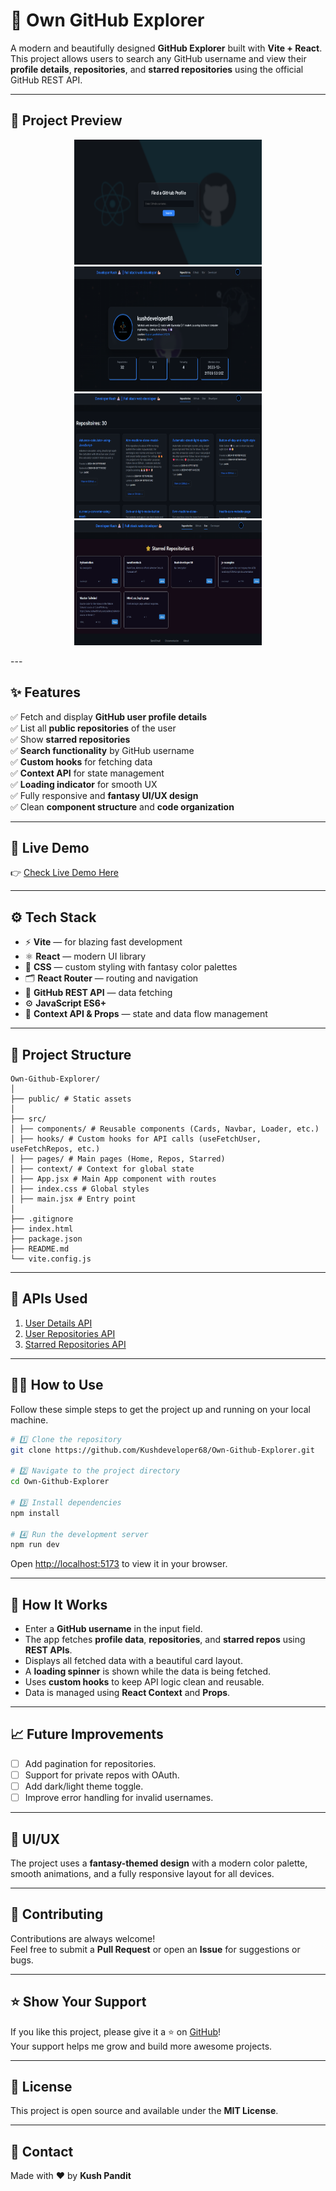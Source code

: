 # 🚀 Own GitHub Explorer

A modern and beautifully designed **GitHub Explorer** built with **Vite + React**. This project allows users to search any GitHub username and view their **profile details**, **repositories**, and **starred repositories** using the official GitHub REST API.

---

## 📸 Project Preview
<p align="center">
<img src="./firstpage.png" height="200" width="300" margin="10px"/>
<img src="./mainpage.png" height="200" width="300" margin="10px"/>
<img src="./repopage.png" height="200" width="300" margin="10px"/>
<img src="./starredpage.png" height="200" width="300" margin="10px"/>
</p>
---

## ✨ Features

✅ Fetch and display **GitHub user profile details**  
✅ List all **public repositories** of the user  
✅ Show **starred repositories**  
✅ **Search functionality** by GitHub username  
✅ **Custom hooks** for fetching data  
✅ **Context API** for state management  
✅ **Loading indicator** for smooth UX  
✅ Fully responsive and **fantasy UI/UX design**  
✅ Clean **component structure** and **code organization**

---

## 🔗 Live Demo

👉 [Check Live Demo Here](#) 

---

## ⚙️ Tech Stack

- ⚡️ **Vite** — for blazing fast development
- ⚛️ **React** — modern UI library
- 🎨 **CSS** — custom styling with fantasy color palettes
- 🗂️ **React Router** — routing and navigation
- 🔗 **GitHub REST API** — data fetching
- ⚙️ **JavaScript ES6+**
- 🔄 **Context API & Props** — state and data flow management

---

## 📂 Project Structure

```plaintext
Own-Github-Explorer/
│
├── public/ # Static assets
│
├── src/
│ ├── components/ # Reusable components (Cards, Navbar, Loader, etc.)
│ ├── hooks/ # Custom hooks for API calls (useFetchUser, useFetchRepos, etc.)
│ ├── pages/ # Main pages (Home, Repos, Starred)
│ ├── context/ # Context for global state
│ ├── App.jsx # Main App component with routes
│ ├── index.css # Global styles
│ ├── main.jsx # Entry point
│
├── .gitignore
├── index.html
├── package.json
├── README.md
└── vite.config.js
```

---

## 🔑 APIs Used

1. [User Details API](https://api.github.com/users/kushdeveloper68)  
2. [User Repositories API](https://api.github.com/users/Kushdeveloper68/repos)  
3. [Starred Repositories API](https://api.github.com/users/Kushdeveloper68/starred)

---

## 🧑‍💻 How to Use

Follow these simple steps to get the project up and running on your local machine.

```bash
# 1️⃣ Clone the repository
git clone https://github.com/Kushdeveloper68/Own-Github-Explorer.git

# 2️⃣ Navigate to the project directory
cd Own-Github-Explorer

# 3️⃣ Install dependencies
npm install

# 4️⃣ Run the development server
npm run dev
```

Open [http://localhost:5173](http://localhost:5173) to view it in your browser.

---

## 📌 How It Works

- Enter a **GitHub username** in the input field.
- The app fetches **profile data**, **repositories**, and **starred repos** using **REST APIs**.
- Displays all fetched data with a beautiful card layout.
- A **loading spinner** is shown while the data is being fetched.
- Uses **custom hooks** to keep API logic clean and reusable.
- Data is managed using **React Context** and **Props**.

---

## 📈 Future Improvements

- [ ] Add pagination for repositories.
- [ ] Support for private repos with OAuth.
- [ ] Add dark/light theme toggle.
- [ ] Improve error handling for invalid usernames.

---

## 🎨 UI/UX

The project uses a **fantasy-themed design** with a modern color palette, smooth animations, and a fully responsive layout for all devices.

---

## 🤝 Contributing

Contributions are always welcome!  
Feel free to submit a **Pull Request** or open an **Issue** for suggestions or bugs.

---

## ⭐️ Show Your Support

If you like this project, please give it a ⭐️ on [GitHub](https://github.com/Kushdeveloper68/Own-Github-Explorer)!  
Your support helps me grow and build more awesome projects.

---

## 📜 License

This project is open source and available under the **MIT License**.

---

## 📧 Contact

Made with ❤️ by **Kush Pandit**

